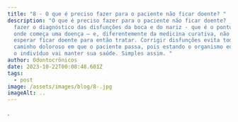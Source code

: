 ```yaml
---
title: "8 - O que é preciso fazer para o paciente não ficar doente? "
description: "O que é preciso fazer para o paciente não ficar doente?  É preciso
  fazer o diagnóstico das disfunções da boca e do nariz - que é o ponto inicial
  onde começa uma doença – e, diferentemente da medicina curativa, não vamos
  esperar ficar doente para então tratar. Corrigir disfunções evita todo esse
  caminho doloroso em que o paciente passa, pois estando o organismo equilibrado
  o indivíduo vai manter sua saúde. Simples assim. "
author: Odontocrônicos
date: 2023-10-22T00:08:48.601Z
tags:
  - post
image: /assets/images/blog/8-.jpg
imageAlt: ..
---
```

.